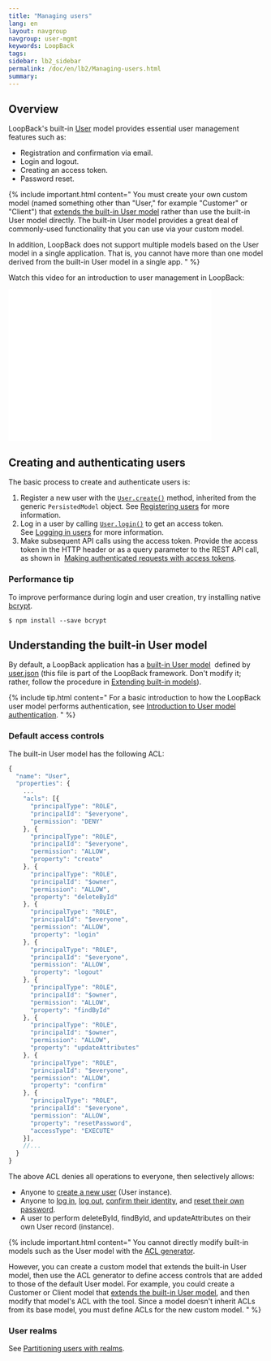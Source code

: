 ```yaml
---
title: "Managing users"
lang: en
layout: navgroup
navgroup: user-mgmt
keywords: LoopBack
tags:
sidebar: lb2_sidebar
permalink: /doc/en/lb2/Managing-users.html
summary:
---
```


## Overview

LoopBack's built-in [User](http://apidocs.strongloop.com/loopback/#user-new-user) model provides essential user management features such as:

* Registration and confirmation via email.
* Login and logout.
* Creating an access token.
* Password reset.

{% include important.html content="
You must create your own custom model (named something other than \"User,\" for example \"Customer\" or \"Client\")
that [extends the built-in User model](Extending-built-in-models.html) rather than use the built-in User model directly.
The built-in User model provides a great deal of commonly-used functionality that you can use via your custom model.

In addition, LoopBack does not support multiple models based on the User model in a single application. That is, you cannot have more than one model derived from the built-in User model in a single app.
" %}

Watch this video for an introduction to user management in LoopBack:

<iframe class="youtube-player" type="text/html" style="width: 400px; height: 300px" src="//www.youtube.com/embed/UdsOcOVg_0M?wmode=opaque" frameborder="0"></iframe>

## Creating and authenticating users

The basic process to create and authenticate users is:

1.  Register a new user with the [`User.create()`](http://apidocs.strongloop.com/loopback/#persistedmodel-create) method, inherited from the generic `PersistedModel` object.
    See [Registering users](/doc/{{page.lang}}/lb2/Registering-users.html) for more information.
2.  Log in a user by calling [`User.login()`](https://apidocs.strongloop.com/loopback/#user-login) to get an access token.
    See [Logging in users](/doc/{{page.lang}}/lb2/Logging-in-users.html) for more information.
3.  Make subsequent API calls using the access token.
    Provide the access token in the HTTP header or as a query parameter to the REST API call, as shown in 
    [Making authenticated requests with access tokens](/doc/{{page.lang}}/lb2/Making-authenticated-requests.html#making-authenticated-requests-with-access-tokens).

### Performance tip

To improve performance during login and user creation, try installing native [bcrypt](https://www.npmjs.com/package/bcrypt).

```shell
$ npm install --save bcrypt
```

## Understanding the built-in User model

By default, a LoopBack application has a [built-in User model](/doc/{{page.lang}}/lb2/Using-built-in-models.html) 
defined by [user.json](https://github.com/strongloop/loopback/blob/master/common/models/user.json)
(this file is part of the LoopBack framework.
Don't modify it; rather, follow the procedure in [Extending built-in models](/doc/{{page.lang}}/lb2/Extending-built-in-models.html)).

{% include tip.html content="
For a basic introduction to how the LoopBack user model performs authentication,
see [Introduction to User model authentication](Introduction-to-User-model-authentication.html).
" %}

### Default access controls

The built-in User model has the following ACL:

```javascript
{
  "name": "User",
  "properties": {
    ...
    "acls": [{
      "principalType": "ROLE",
      "principalId": "$everyone",
      "permission": "DENY"
    }, {
      "principalType": "ROLE",
      "principalId": "$everyone",
      "permission": "ALLOW",
      "property": "create"
    }, {
      "principalType": "ROLE",
      "principalId": "$owner",
      "permission": "ALLOW",
      "property": "deleteById"
    }, {
      "principalType": "ROLE",
      "principalId": "$everyone",
      "permission": "ALLOW",
      "property": "login"
    }, {
      "principalType": "ROLE",
      "principalId": "$everyone",
      "permission": "ALLOW",
      "property": "logout"
    }, {
      "principalType": "ROLE",
      "principalId": "$owner",
      "permission": "ALLOW",
      "property": "findById"
    }, {
      "principalType": "ROLE",
      "principalId": "$owner",
      "permission": "ALLOW",
      "property": "updateAttributes"
    }, {
      "principalType": "ROLE",
      "principalId": "$everyone",
      "permission": "ALLOW",
      "property": "confirm"
    }, {
      "principalType": "ROLE",
      "principalId": "$everyone",
      "permission": "ALLOW",
      "property": "resetPassword",
      "accessType": "EXECUTE"
    }],
    //...
  }
}
```

The above ACL denies all operations to everyone, then selectively allows:

* Anyone to [create a new user](http://apidocs.strongloop.com/loopback/#persistedmodel-create) (User instance).
* Anyone to [log in](http://apidocs.strongloop.com/loopback/#user-login), [log out](http://apidocs.strongloop.com/loopback/#user-logout),
  [confirm their identity](http://apidocs.strongloop.com/loopback/#user-confirm), and
  [reset their own password](http://apidocs.strongloop.com/loopback/#user-resetpassword).
* A user to perform deleteById, findById, and updateAttributes on their own User record (instance).

{% include important.html content="
You cannot directly modify built-in models such as the User model with the [ACL generator](ACL-generator.html).

However, you can create a custom model that extends the built-in User model,
then use the ACL generator to define access controls that are added to those of the default User model.
For example, you could create a Customer or Client model that [extends the built-in User model](Extending-built-in-models.html), and then modify that model's ACL with the tool.
Since a model doesn't inherit ACLs from its base model, you must define ACLs for the new custom model.
" %}

### User realms

See [Partitioning users with realms](/doc/{{page.lang}}/lb2/Partitioning-users-with-realms.html).
